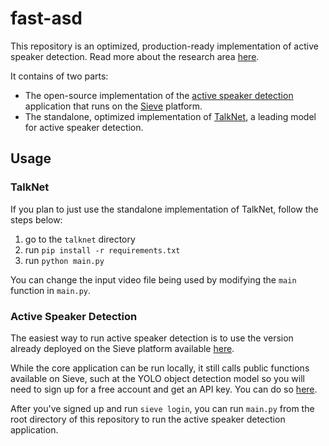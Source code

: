 # fast-asd

This repository is an optimized, production-ready implementation of active speaker detection. Read more about the research area [here](https://paperswithcode.com/task/audio-visual-active-speaker-detection).

It contains of two parts:
- The open-source implementation of the [active speaker detection](https://www.sievedata.com/functions/sieve/active_speaker_detection) application that runs on the [Sieve](https://www.sievedata.com/) platform.
- The standalone, optimized implementation of [TalkNet](https://github.com/TaoRuijie/TalkNet-ASD), a leading model for active speaker detection.

## Usage

### TalkNet
If you plan to just use the standalone implementation of TalkNet, follow the steps below:

1. go to the `talknet` directory
2. run `pip install -r requirements.txt`
3. run `python main.py`

You can change the input video file being used by modifying the `main` function in `main.py`.

### Active Speaker Detection

The easiest way to run active speaker detection is to use the version already deployed on the Sieve platform available [here](https://www.sievedata.com/functions/sieve/active_speaker_detection).

While the core application can be run locally, it still calls public functions available on Sieve, such at the YOLO object detection model so you will need to sign up for a free account and get an API key. You can do so [here](https://www.sievedata.com/).

After you've signed up and run `sieve login`, you can run `main.py` from the root directory of this repository to run the active speaker detection application.